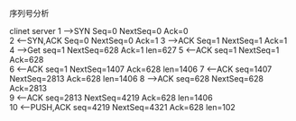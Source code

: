 序列号分析

clinet                                    server
1   -->SYN        Seq=0         NextSeq=0       Ack=0      
2   <--SYN,ACK    Seq=0         NextSeq=0       Ack=1
3   -->ACK        Seq=1         NextSeq=1       Ack=1
4   -->Get        seq=1         NextSeq=628     Ack=1     len=627
5   <--ACK        seq=1         NextSeq=1       Ack=628   
6   <--ACK        seq=1         NextSeq=1407    Ack=628   len=1406
7   <--ACK        seq=1407      NextSeq=2813    Ack=628   len=1406
8   -->ACK        seq=628       NextSeq=628     Ack=2813  
9   <--ACK        seq=2813      NextSeq=4219    Ack=628   len=1406  
10  <--PUSH,ACK   seq=4219      NextSeq=4321    Ack=628   len=102  
